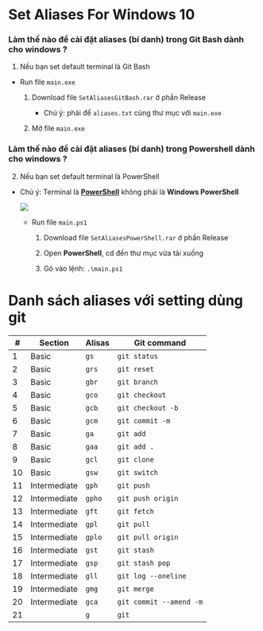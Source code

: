 # Set Aliases For Windows 10

### Làm thế nào để cài đặt aliases (bí danh) trong Git Bash dành cho windows ?

1.  Nếu bạn set default terminal là Git Bash

- Run file `main.exe`

  1. Download file `SetAliasesGitBash.rar` ở phần Release

     - Chú ý: phải để `aliases.txt` cùng thư mục với `main.exe`

  2. Mở file `main.exe`

### Làm thế nào để cài đặt aliases (bí danh) trong Powershell dành cho windows ?

2.  Nếu bạn set default terminal là PowerShell

- Chú ý: Terminal là **[PowerShell](https://github.com/PowerShell/PowerShell)** không phải là **Windows PowerShell**

  ![](https://github.com/nmhung2022/SetAliasesForWindows/blob/main/searchpowershell.png?raw=true)

  - Run file `main.ps1`

    1. Download file `SetAliasesPowerShell.rar` ở phần Release

    2. Open **PowerShell**, cd đến thư mục vừa tải xuống

    3. Gõ vào lệnh: `.\main.ps1`

# Danh sách aliases với setting dùng git

| #   | Section      | Alisas | Git command             |
| --- | ------------ | ------ | ----------------------- |
| 1   | Basic        | `gs`   | `git status`            |
| 2   | Basic        | `grs`  | `git reset`             |
| 3   | Basic        | `gbr`  | `git branch`            |
| 4   | Basic        | `gco`  | `git checkout `         |
| 5   | Basic        | `gcb`  | `git checkout -b`       |
| 6   | Basic        | `gcm`  | `git commit -m`         |
| 7   | Basic        | `ga`   | `git add`               |
| 8   | Basic        | `gaa`  | `git add .`             |
| 9   | Basic        | `gcl`  | `git clone`             |
| 10  | Basic        | `gsw`  | `git switch`            |
| 11  | Intermediate | `gph`  | `git push`              |
| 12  | Intermediate | `gpho` | `git push origin`       |
| 13  | Intermediate | `gft`  | `git fetch`             |
| 14  | Intermediate | `gpl`  | `git pull`              |
| 15  | Intermediate | `gplo` | `git pull origin`       |
| 16  | Intermediate | `gst`  | `git stash`             |
| 17  | Intermediate | `gsp`  | `git stash pop`         |
| 18  | Intermediate | `gll`  | `git log --oneline`     |
| 19  | Intermediate | `gmg`  | `git merge`             |
| 20  | Intermediate | `gca`  | `git commit --amend -m` |
| 21  |              | `g`    | `git`                   |

